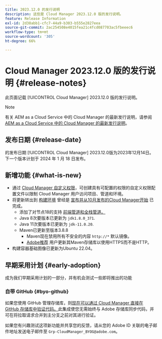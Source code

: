 ```yaml
---
title: 2023.12.0 的发行说明
description: 这些是 Cloud Manager 2023.12.0 版的发行说明。
feature: Release Information
exl-id: 2d38abb1-cfc7-44a9-b303-b555e2827eea
source-git-commit: 2ac254508e4015fea21c4fcd087703ac5fbeeec6
workflow-type: tm+mt
source-wordcount: '305'
ht-degree: 66%

---
```



# Cloud Manager 2023.12.0 版的发行说明 {#release-notes}

此页面记载 [!UICONTROL Cloud Manager] 2023.12.0 版的发行说明。

>[!NOTE]
>
>有关 AEM as a Cloud Service 中的 Cloud Manager 的最新发行说明，请参阅 [AEM as a Cloud Service 中的 Cloud Manager 的最新发行说明](https://experienceleague.adobe.com/docs/experience-manager-cloud-service/content/implementing/using-cloud-manager/release-notes-cloud-manager/release-notes-cm-current.html)。

## 发布日期 {#release-date}

的发布日期 [!UICONTROL Cloud Manager] 2023.12.0版为2023年12月14日。 下一个版本计划于 2024 年 1 月 18 日发布。

## 新增功能 {#what-is-new}

* 通过 [Cloud Manager 自定义权限](/help/using/custom-permissions.md)，可创建具有可配置的权限的自定义权限配置文件以限制 Cloud Manager 用户访问项目、管道和环境。
* 将更新转出到 [构建环境](/help/getting-started/build-environment.md) 曾经是 [宣布并从10月发布的Cloud Manager开始](/help/release-notes/2023/2023-10-0.md) 已完成。
   * 添加了对节点18的支持 [前端管道和全栈管道。](/help/overview/ci-cd-pipelines.md)
   * Java 8次要版本已更新为 `jdk1.8.0_371`.
   * Java 11次要版本已更新为 `jdk-11.0.20`.
   * Maven已更新至版本3.8.8
      * Maven现在禁用所有不安全的内容 `http://*` 默认镜像。
      * [Adobe推荐](/help/getting-started/build-environment.md#https-maven) 用户更新其Maven存储库以使用HTTPS而不是HTTP。
* 构建容器基础图像已更新为Ubuntu 22.04。

## 早期采用计划 {#early-adoption}

成为我们早期采用计划的一部分，并有机会测试一些即将推出的功能

### 自带 GitHub {#byo-github}

如果您使用 GitHub 管理存储库，则[现在可以通过 Cloud Manager 直接在 GitHub 存储库中验证代码。](/help/managing-code/byo-github.md)此集成使您无需始终与 Adobe 存储库同步代码，并可在将拉取请求合并到主分支之前对其进行验证。

如果您有兴趣测试这项新功能并共享您的反馈，请从您的 Adobe ID 关联的电子邮件地址发送电子邮件至 `Grp-CloudManager_BYOG@adobe.com`。
